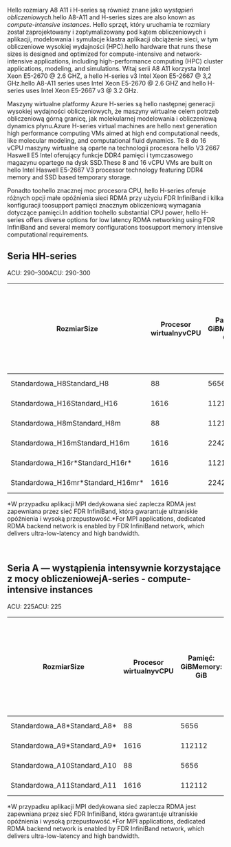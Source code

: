 <!-- A-series - compute-intensive instances, H-series -->

<span data-ttu-id="47d53-101">Hello rozmiary A8 A11 i H-series są również znane jako *wystąpień obliczeniowych*.</span><span class="sxs-lookup"><span data-stu-id="47d53-101">hello A8-A11 and H-series sizes are also known as *compute-intensive instances*.</span></span> <span data-ttu-id="47d53-102">Hello sprzęt, który uruchamia te rozmiary został zaprojektowany i zoptymalizowany pod kątem obliczeniowych i aplikacji, modelowania i symulacje klastra aplikacji obciążenie sieci, w tym obliczeniowe wysokiej wydajności (HPC).</span><span class="sxs-lookup"><span data-stu-id="47d53-102">hello hardware that runs these sizes is designed and optimized for compute-intensive and network-intensive applications, including high-performance computing (HPC) cluster applications, modeling, and simulations.</span></span> <span data-ttu-id="47d53-103">Witaj serii A8 A11 korzysta Intel Xeon E5-2670 @ 2.6 GHZ, a hello H-series v3 Intel Xeon E5-2667 @ 3,2 GHz.</span><span class="sxs-lookup"><span data-stu-id="47d53-103">hello A8-A11 series uses Intel Xeon E5-2670 @ 2.6 GHZ and hello H-series uses Intel Xeon E5-2667 v3 @ 3.2 GHz.</span></span> 

<span data-ttu-id="47d53-104">Maszyny wirtualne platformy Azure H-series są hello następnej generacji wysokiej wydajności obliczeniowych, że maszyny wirtualne celem potrzeb obliczeniową górną granicę, jak molekularnej modelowania i obliczeniową dynamics płynu.</span><span class="sxs-lookup"><span data-stu-id="47d53-104">Azure H-series virtual machines are hello next generation high performance computing VMs aimed at high end computational needs, like molecular modeling, and computational fluid dynamics.</span></span> <span data-ttu-id="47d53-105">Te 8 do 16 vCPU maszyny wirtualne są oparte na technologii procesora hello V3 2667 Haswell E5 Intel oferujący funkcje DDR4 pamięci i tymczasowego magazynu opartego na dysk SSD.</span><span class="sxs-lookup"><span data-stu-id="47d53-105">These 8 and 16 vCPU VMs are built on hello Intel Haswell E5-2667 V3 processor technology featuring DDR4 memory and SSD based temporary storage.</span></span> 

<span data-ttu-id="47d53-106">Ponadto toohello znacznej moc procesora CPU, hello H-series oferuje różnych opcji małe opóźnienia sieci RDMA przy użyciu FDR InfiniBand i kilka konfiguracji toosupport pamięci znacznym obliczeniową wymagania dotyczące pamięci.</span><span class="sxs-lookup"><span data-stu-id="47d53-106">In addition toohello substantial CPU power, hello H-series offers diverse options for low latency RDMA networking using FDR InfiniBand and several memory configurations toosupport memory intensive computational requirements.</span></span>



## <a name="h-series"></a><span data-ttu-id="47d53-107">Seria H</span><span class="sxs-lookup"><span data-stu-id="47d53-107">H-series</span></span>

<span data-ttu-id="47d53-108">ACU: 290–300</span><span class="sxs-lookup"><span data-stu-id="47d53-108">ACU: 290-300</span></span>

| <span data-ttu-id="47d53-109">Rozmiar</span><span class="sxs-lookup"><span data-stu-id="47d53-109">Size</span></span> | <span data-ttu-id="47d53-110">Procesor wirtualny</span><span class="sxs-lookup"><span data-stu-id="47d53-110">vCPU</span></span> | <span data-ttu-id="47d53-111">Pamięć: GiB</span><span class="sxs-lookup"><span data-stu-id="47d53-111">Memory: GiB</span></span> | <span data-ttu-id="47d53-112">Magazyn tymczasowy (SSD): GiB</span><span class="sxs-lookup"><span data-stu-id="47d53-112">Temp storage (SSD) GiB</span></span> | <span data-ttu-id="47d53-113">Maks. liczba dysków danych</span><span class="sxs-lookup"><span data-stu-id="47d53-113">Max data disks</span></span> | <span data-ttu-id="47d53-114">Maksymalna przepływność dysków: liczba operacji we/wy na sekundę</span><span class="sxs-lookup"><span data-stu-id="47d53-114">Max disk throughput: IOPS</span></span> | <span data-ttu-id="47d53-115">Maksymalna liczba kart sieciowych</span><span class="sxs-lookup"><span data-stu-id="47d53-115">Max NICs</span></span> |
| --- | --- | --- | --- | --- | --- | --- |
| <span data-ttu-id="47d53-116">Standardowa_H8</span><span class="sxs-lookup"><span data-stu-id="47d53-116">Standard_H8</span></span> |<span data-ttu-id="47d53-117">8</span><span class="sxs-lookup"><span data-stu-id="47d53-117">8</span></span> |<span data-ttu-id="47d53-118">56</span><span class="sxs-lookup"><span data-stu-id="47d53-118">56</span></span> |<span data-ttu-id="47d53-119">1000</span><span class="sxs-lookup"><span data-stu-id="47d53-119">1000</span></span> |<span data-ttu-id="47d53-120">16</span><span class="sxs-lookup"><span data-stu-id="47d53-120">16</span></span> |<span data-ttu-id="47d53-121">16 x 500</span><span class="sxs-lookup"><span data-stu-id="47d53-121">16 x 500</span></span> |<span data-ttu-id="47d53-122">2</span><span class="sxs-lookup"><span data-stu-id="47d53-122">2</span></span>  |
| <span data-ttu-id="47d53-123">Standardowa_H16</span><span class="sxs-lookup"><span data-stu-id="47d53-123">Standard_H16</span></span> |<span data-ttu-id="47d53-124">16</span><span class="sxs-lookup"><span data-stu-id="47d53-124">16</span></span> |<span data-ttu-id="47d53-125">112</span><span class="sxs-lookup"><span data-stu-id="47d53-125">112</span></span> |<span data-ttu-id="47d53-126">2000</span><span class="sxs-lookup"><span data-stu-id="47d53-126">2000</span></span> |<span data-ttu-id="47d53-127">32</span><span class="sxs-lookup"><span data-stu-id="47d53-127">32</span></span> |<span data-ttu-id="47d53-128">32 x 500</span><span class="sxs-lookup"><span data-stu-id="47d53-128">32 x 500</span></span> |<span data-ttu-id="47d53-129">4</span><span class="sxs-lookup"><span data-stu-id="47d53-129">4</span></span> |
| <span data-ttu-id="47d53-130">Standardowa_H8m</span><span class="sxs-lookup"><span data-stu-id="47d53-130">Standard_H8m</span></span> |<span data-ttu-id="47d53-131">8</span><span class="sxs-lookup"><span data-stu-id="47d53-131">8</span></span> |<span data-ttu-id="47d53-132">112</span><span class="sxs-lookup"><span data-stu-id="47d53-132">112</span></span> |<span data-ttu-id="47d53-133">1000</span><span class="sxs-lookup"><span data-stu-id="47d53-133">1000</span></span> |<span data-ttu-id="47d53-134">16</span><span class="sxs-lookup"><span data-stu-id="47d53-134">16</span></span> |<span data-ttu-id="47d53-135">16 x 500</span><span class="sxs-lookup"><span data-stu-id="47d53-135">16 x 500</span></span> |<span data-ttu-id="47d53-136">2</span><span class="sxs-lookup"><span data-stu-id="47d53-136">2</span></span>  |
| <span data-ttu-id="47d53-137">Standardowa_H16m</span><span class="sxs-lookup"><span data-stu-id="47d53-137">Standard_H16m</span></span> |<span data-ttu-id="47d53-138">16</span><span class="sxs-lookup"><span data-stu-id="47d53-138">16</span></span> |<span data-ttu-id="47d53-139">224</span><span class="sxs-lookup"><span data-stu-id="47d53-139">224</span></span> |<span data-ttu-id="47d53-140">2000</span><span class="sxs-lookup"><span data-stu-id="47d53-140">2000</span></span> |<span data-ttu-id="47d53-141">32</span><span class="sxs-lookup"><span data-stu-id="47d53-141">32</span></span> |<span data-ttu-id="47d53-142">32 x 500</span><span class="sxs-lookup"><span data-stu-id="47d53-142">32 x 500</span></span> |<span data-ttu-id="47d53-143">4</span><span class="sxs-lookup"><span data-stu-id="47d53-143">4</span></span>  |
| <span data-ttu-id="47d53-144">Standardowa_H16r*</span><span class="sxs-lookup"><span data-stu-id="47d53-144">Standard_H16r*</span></span> |<span data-ttu-id="47d53-145">16</span><span class="sxs-lookup"><span data-stu-id="47d53-145">16</span></span> |<span data-ttu-id="47d53-146">112</span><span class="sxs-lookup"><span data-stu-id="47d53-146">112</span></span> |<span data-ttu-id="47d53-147">2000</span><span class="sxs-lookup"><span data-stu-id="47d53-147">2000</span></span> |<span data-ttu-id="47d53-148">32</span><span class="sxs-lookup"><span data-stu-id="47d53-148">32</span></span> |<span data-ttu-id="47d53-149">32 x 500</span><span class="sxs-lookup"><span data-stu-id="47d53-149">32 x 500</span></span> |<span data-ttu-id="47d53-150">4</span><span class="sxs-lookup"><span data-stu-id="47d53-150">4</span></span>  |
| <span data-ttu-id="47d53-151">Standardowa_H16mr*</span><span class="sxs-lookup"><span data-stu-id="47d53-151">Standard_H16mr*</span></span> |<span data-ttu-id="47d53-152">16</span><span class="sxs-lookup"><span data-stu-id="47d53-152">16</span></span> |<span data-ttu-id="47d53-153">224</span><span class="sxs-lookup"><span data-stu-id="47d53-153">224</span></span> |<span data-ttu-id="47d53-154">2000</span><span class="sxs-lookup"><span data-stu-id="47d53-154">2000</span></span> |<span data-ttu-id="47d53-155">32</span><span class="sxs-lookup"><span data-stu-id="47d53-155">32</span></span> |<span data-ttu-id="47d53-156">32 x 500</span><span class="sxs-lookup"><span data-stu-id="47d53-156">32 x 500</span></span> |<span data-ttu-id="47d53-157">4</span><span class="sxs-lookup"><span data-stu-id="47d53-157">4</span></span> |

<span data-ttu-id="47d53-158">*W przypadku aplikacji MPI dedykowana sieć zaplecza RDMA jest zapewniana przez sieć FDR InfiniBand, która gwarantuje ultraniskie opóźnienia i wysoką przepustowość.</span><span class="sxs-lookup"><span data-stu-id="47d53-158">*For MPI applications, dedicated RDMA backend network is enabled by FDR InfiniBand network, which delivers ultra-low-latency and high bandwidth.</span></span>

<br>



## <a name="a-series---compute-intensive-instances"></a><span data-ttu-id="47d53-159">Seria A — wystąpienia intensywnie korzystające z mocy obliczeniowej</span><span class="sxs-lookup"><span data-stu-id="47d53-159">A-series - compute-intensive instances</span></span>

<span data-ttu-id="47d53-160">ACU: 225</span><span class="sxs-lookup"><span data-stu-id="47d53-160">ACU: 225</span></span>

| <span data-ttu-id="47d53-161">Rozmiar</span><span class="sxs-lookup"><span data-stu-id="47d53-161">Size</span></span> | <span data-ttu-id="47d53-162">Procesor wirtualny</span><span class="sxs-lookup"><span data-stu-id="47d53-162">vCPU</span></span> | <span data-ttu-id="47d53-163">Pamięć: GiB</span><span class="sxs-lookup"><span data-stu-id="47d53-163">Memory: GiB</span></span> | <span data-ttu-id="47d53-164">Magazyn tymczasowy (HDD): GiB</span><span class="sxs-lookup"><span data-stu-id="47d53-164">Temp storage (HDD): GiB</span></span> | <span data-ttu-id="47d53-165">Maks. liczba dysków danych</span><span class="sxs-lookup"><span data-stu-id="47d53-165">Max data disks</span></span> | <span data-ttu-id="47d53-166">Maksymalna przepływność dysków danych: liczba operacji we/wy na sekundę</span><span class="sxs-lookup"><span data-stu-id="47d53-166">Max data disk throughput: IOPS</span></span> | <span data-ttu-id="47d53-167">Maksymalna liczba kart sieciowych</span><span class="sxs-lookup"><span data-stu-id="47d53-167">Max NICs</span></span>|
| --- | --- | --- | --- | --- | --- | --- |
| <span data-ttu-id="47d53-168">Standardowa_A8*</span><span class="sxs-lookup"><span data-stu-id="47d53-168">Standard_A8*</span></span> |<span data-ttu-id="47d53-169">8</span><span class="sxs-lookup"><span data-stu-id="47d53-169">8</span></span> |<span data-ttu-id="47d53-170">56</span><span class="sxs-lookup"><span data-stu-id="47d53-170">56</span></span> |<span data-ttu-id="47d53-171">382</span><span class="sxs-lookup"><span data-stu-id="47d53-171">382</span></span> |<span data-ttu-id="47d53-172">16</span><span class="sxs-lookup"><span data-stu-id="47d53-172">16</span></span> |<span data-ttu-id="47d53-173">16 x 500</span><span class="sxs-lookup"><span data-stu-id="47d53-173">16x500</span></span> |<span data-ttu-id="47d53-174">2</span><span class="sxs-lookup"><span data-stu-id="47d53-174">2</span></span> |
| <span data-ttu-id="47d53-175">Standardowa_A9*</span><span class="sxs-lookup"><span data-stu-id="47d53-175">Standard_A9*</span></span> |<span data-ttu-id="47d53-176">16</span><span class="sxs-lookup"><span data-stu-id="47d53-176">16</span></span> |<span data-ttu-id="47d53-177">112</span><span class="sxs-lookup"><span data-stu-id="47d53-177">112</span></span> |<span data-ttu-id="47d53-178">382</span><span class="sxs-lookup"><span data-stu-id="47d53-178">382</span></span> |<span data-ttu-id="47d53-179">16</span><span class="sxs-lookup"><span data-stu-id="47d53-179">16</span></span> |<span data-ttu-id="47d53-180">16 x 500</span><span class="sxs-lookup"><span data-stu-id="47d53-180">16x500</span></span> |<span data-ttu-id="47d53-181">4</span><span class="sxs-lookup"><span data-stu-id="47d53-181">4</span></span> |
| <span data-ttu-id="47d53-182">Standardowa_A10</span><span class="sxs-lookup"><span data-stu-id="47d53-182">Standard_A10</span></span> |<span data-ttu-id="47d53-183">8</span><span class="sxs-lookup"><span data-stu-id="47d53-183">8</span></span> |<span data-ttu-id="47d53-184">56</span><span class="sxs-lookup"><span data-stu-id="47d53-184">56</span></span> |<span data-ttu-id="47d53-185">382</span><span class="sxs-lookup"><span data-stu-id="47d53-185">382</span></span> |<span data-ttu-id="47d53-186">16</span><span class="sxs-lookup"><span data-stu-id="47d53-186">16</span></span> |<span data-ttu-id="47d53-187">16 x 500</span><span class="sxs-lookup"><span data-stu-id="47d53-187">16x500</span></span> |<span data-ttu-id="47d53-188">2</span><span class="sxs-lookup"><span data-stu-id="47d53-188">2</span></span>  |
| <span data-ttu-id="47d53-189">Standardowa_A11</span><span class="sxs-lookup"><span data-stu-id="47d53-189">Standard_A11</span></span> |<span data-ttu-id="47d53-190">16</span><span class="sxs-lookup"><span data-stu-id="47d53-190">16</span></span> |<span data-ttu-id="47d53-191">112</span><span class="sxs-lookup"><span data-stu-id="47d53-191">112</span></span> |<span data-ttu-id="47d53-192">382</span><span class="sxs-lookup"><span data-stu-id="47d53-192">382</span></span> |<span data-ttu-id="47d53-193">16</span><span class="sxs-lookup"><span data-stu-id="47d53-193">16</span></span> |<span data-ttu-id="47d53-194">16 x 500</span><span class="sxs-lookup"><span data-stu-id="47d53-194">16x500</span></span> |<span data-ttu-id="47d53-195">4</span><span class="sxs-lookup"><span data-stu-id="47d53-195">4</span></span> |

<span data-ttu-id="47d53-196">*W przypadku aplikacji MPI dedykowana sieć zaplecza RDMA jest zapewniana przez sieć FDR InfiniBand, która gwarantuje ultraniskie opóźnienia i wysoką przepustowość.</span><span class="sxs-lookup"><span data-stu-id="47d53-196">*For MPI applications, dedicated RDMA backend network is enabled by FDR InfiniBand network, which delivers ultra-low-latency and high bandwidth.</span></span>

<br>



